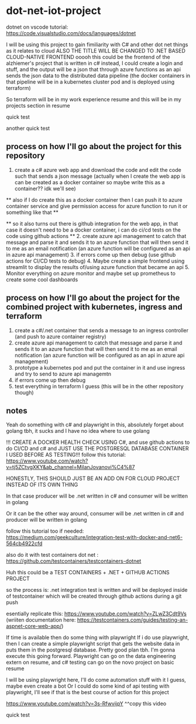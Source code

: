 # dot-net-iot-project

dotnet on vscode tutorial: https://code.visualstudio.com/docs/languages/dotnet

I will be using this project to gain fimiliarity with C# and other dot net things as it relates to cloud    ALSO THE TITLE WILL BE CHANGED TO .NET BASED CLOUD-NATIVE FRONTEND
ooooh this could be the frontend of the alzhiemer's project that is written in c# instead, I could create a login and stuff, and the output will be a json that through azure functions as an api sends the json data to the distributed data pipeline (the docker containers in that pipeline will be in a kubernetes cluster pod and is deployed using terraform)

So terraform will be in my work experience resume and this will be in my projects section in resume

quick test

another quick test

## process on how I'll go about the project for this repository

1. create a c# azure web app and download the code and edit the code such that sends a json message (actually when I create the web app is can be created as a docker container so maybe write this as a container?? idk we'll see)  

** also if I do create this as a docker container then I can push it to azure container service and give permission access for azure function to run it or something like that **  

** so it also turns out there is github integration for the web app, in that case it doesn't need to be a docker container, i can do ci/cd tests on the code using github actions **
2. create azure api management to catch that message and parse it and sends it to an azure function that will then send it to me as an email notification (an azure function will be configured as an api in azure api management)
3. if errors come up then debug (use github actions for CI/CD tests to debug) 
4. Maybe create a simple frontend using streamlit to display the results of/using azure function that became an api
5. Monitor everything on azure monitor and maybe set up prometheus to create some cool dashboards


## process on how I'll go about the project for the combined project with kubernetes, ingress and terraform

1. create a c#/.net container that sends a message to an ingress controller (and push to azure container registry)
2. create azure api management to catch that message and parse it and sends it to an azure function that will then send it to me as an email notification (an azure function will be configured as an api in azure api management)
3. prototype a kubernetes pod and put the container in it and use ingress and try to send to azure api managemtn
4. if errors come up then debug
5. test everything in terraform I guess (this will be in the other repository though)

## notes

Yeah do something with c# and playwright in this, absolutely forget about golang tbh, it sucks and I have no idea where to use golang

!!! CREATE A DOCKER HEALTH CHECK USING C#, and use github actions to do CI/CD and c# and JUST USE THE POSTGRESQL DATABASE CONTAINER I USED BEFORE AS TESTING!!!
follow this tutorial:
https://www.youtube.com/watch?v=tj5ZCtvgXKY&ab_channel=MilanJovanovi%C4%87 


HONESTLY, THIS SHOULD JUST BE AN ADD ON FOR CLOUD PROJECT INSTEAD OF
ITS OWN THING

In that case producer will be .net written in c# and consumer will be written in golang

Or it can be the other way around, consumer will be .net written in c# and producer will be written in golang






follow this tutorial too if needed: https://medium.com/geekculture/integration-test-with-docker-and-net6-564cb4922cfd 

also do it with test containers dot net : https://github.com/testcontainers/testcontainers-dotnet 

Huh this could be a TEST CONTAINERS + .NET + GITHUB ACTIONS PROJECT

so the process is: .net integration test is written and will be deployed inside of testcontainer which will be created through github actions during a git push

esentially replicate this: https://www.youtube.com/watch?v=ZLwZ3Cdt9Vs (wriiten documentation here: https://testcontainers.com/guides/testing-an-aspnet-core-web-app/)


If time is available then do some thing with playwright
If i do use playwright, then I can create a simple playwright script that gets the website data in puts them in the postgresql database. Pretty good plan tbh. I'm gonna execute this going forward. Playwright can go on the data engineering extern on resume, and c# testing can go on the novo project on basic resume

I will be using playwright here, I'll do come automation stuff with it I guess, maybe even create a bot
Or I could do some kind of api testing with playwright, I'll see if that is the best course of action for this project

https://www.youtube.com/watch?v=3s-RfwvijpY 
^^copy this video

quick test
